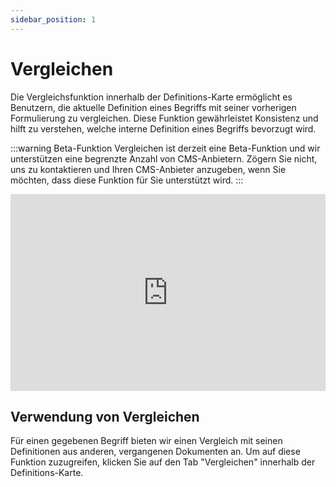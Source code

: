 ```yaml
---
sidebar_position: 1
---
```


# Vergleichen

Die Vergleichsfunktion innerhalb der Definitions-Karte ermöglicht es Benutzern, die aktuelle Definition eines Begriffs mit seiner vorherigen Formulierung zu vergleichen. Diese Funktion gewährleistet Konsistenz und hilft zu verstehen, welche interne Definition eines Begriffs bevorzugt wird.

:::warning Beta-Funktion
Vergleichen ist derzeit eine Beta-Funktion und wir unterstützen eine begrenzte Anzahl von CMS-Anbietern. Zögern Sie nicht, uns zu kontaktieren und Ihren CMS-Anbieter anzugeben, wenn Sie möchten, dass diese Funktion für Sie unterstützt wird.
:::

<iframe width="100%" height="315" src="https://www.youtube.com/embed/fjmvIMhNSjo?si=TG0zya0f_bSW04z9" title="YouTube video player" frameborder="0" allow="accelerometer; autoplay; clipboard-write; encrypted-media; gyroscope; picture-in-picture; web-share" allowfullscreen></iframe>

## Verwendung von Vergleichen

Für einen gegebenen Begriff bieten wir einen Vergleich mit seinen Definitionen aus anderen, vergangenen Dokumenten an. Um auf diese Funktion zuzugreifen, klicken Sie auf den Tab "Vergleichen" innerhalb der Definitions-Karte.
